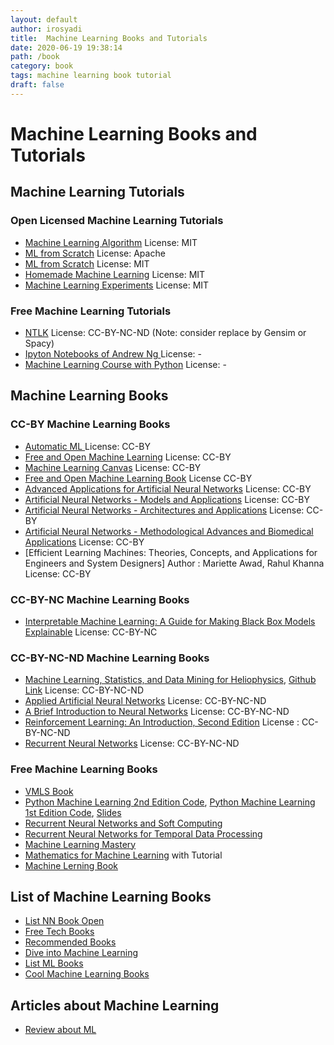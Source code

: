 ```yaml
---
layout: default
author: irosyadi
title:  Machine Learning Books and Tutorials
date: 2020-06-19 19:38:14
path: /book
category: book
tags: machine learning book tutorial
draft: false
---
```


# Machine Learning Books and Tutorials

## Machine Learning Tutorials

### Open Licensed Machine Learning Tutorials
- [Machine Learning Algorithm](https://github.com/rushter/MLAlgorithms) License: MIT
- [ML from Scratch](https://github.com/jarfa/ML_from_scratch/) License: Apache
- [ML from Scratch](https://github.com/eriklindernoren/ML-From-Scratch) License: MIT
- [Homemade Machine Learning](https://github.com/trekhleb/homemade-machine-learning) License: MIT
- [Machine Learning Experiments](https://github.com/trekhleb/machine-learning-experiments) License: MIT

### Free Machine Learning Tutorials
- [NTLK](http://www.nltk.org/book/) License: CC-BY-NC-ND (Note: consider replace by Gensim or Spacy)
- [Ipyton Notebooks of Andrew Ng ](https://github.com/jdwittenauer/ipython-notebooks) License: -
- [Machine Learning Course with Python](https://github.com/machinelearningmindset/machine-learning-course) License: -

## Machine Learning Books

### CC-BY Machine Learning Books
- [Automatic ML ](https://www.automl.org/book/) License: CC-BY
- [Free and Open Machine Learning](https://freeandopenmachinelearning.readthedocs.io/en/latest/) License: CC-BY
- [Machine Learning Canvas](https://www.louisdorard.com/machine-learning-canvas) License: CC-BY
- [Free and Open Machine Learning Book](https://freeandopenmachinelearning.readthedocs.io/en/latest/#) License CC-BY
- [Advanced Applications for Artificial Neural Networks](https://www.intechopen.com/books/advanced-applications-for-artificial-neural-networks) License: CC-BY
- [Artificial Neural Networks - Models and Applications](https://www.intechopen.com/books/artificial-neural-networks-models-and-applications) License: CC-BY
- [Artificial Neural Networks - Architectures and Applications](https://www.intechopen.com/books/artificial-neural-networks-models-and-applications) License: CC-BY
- [Artificial Neural Networks - Methodological Advances and Biomedical Applications](https://www.intechopen.com/books/artificial-neural-networks-methodological-advances-and-biomedical-applications) License: CC-BY
- [Efficient Learning Machines: Theories, Concepts, and Applications for Engineers and System Designers] Author : Mariette Awad, Rahul Khanna License: CC-BY

### CC-BY-NC Machine Learning Books
- [Interpretable Machine Learning: A Guide for Making Black Box Models Explainable](https://christophm.github.io/interpretable-ml-book/) License: CC-BY-NC

### CC-BY-NC-ND Machine Learning Books
- [Machine Learning, Statistics, and Data Mining for Heliophysics](http://helioml.org/title), [Github Link](https://github.com/HelioML/HelioML) License: CC-BY-NC-ND 
- [Applied Artificial Neural Networks](https://www.mdpi.com/books/pdfview/book/236) License: CC-BY-NC-ND
- [A Brief Introduction to Neural Networks](http://www.dkriesel.com/en/science/neural_networks) License: CC-BY-NC-ND 
- [Reinforcement Learning: An Introduction, Second Edition](http://incompleteideas.net/sutton/book/the-book.html) License : CC-BY-NC-ND 
- [Recurrent Neural Networks](https://www.intechopen.com/books/recurrent_neural_networks) License: CC-BY-NC-ND

### Free Machine Learning Books
- [VMLS Book](http://vmls-book.stanford.edu/)
- [Python Machine Learning 2nd Edition Code](https://github.com/rasbt/python-machine-learning-book-2nd-edition), [Python Machine Learning 1st Edition Code](https://github.com/rasbt/python-machine-learning-book), [Slides](https://github.com/dmitriydligach/PyMLSlides)
- [Recurrent Neural Networks and Soft Computing](https://www.intechopen.com/books/recurrent-neural-networks-and-soft-computing)
- [Recurrent Neural Networks for Temporal Data Processing](https://www.intechopen.com/books/recurrent-neural-networks-for-temporal-data-processing)
- [Machine Learning Mastery](https://machinelearningmastery.com/)
- [Mathematics for Machine Learning](https://mml-book.github.io/) with Tutorial
- [Machine Lerning Book](https://www.cs.ubc.ca/~murphyk/MLbook/)

## List of Machine Learning Books
- [List NN Book Open](https://www.freetechbooks.com/neural-networks-f58.html)
- [Free Tech Books](https://www.freetechbooks.com/licenses?page=1)
- [Recommended Books](https://mentorcruise.com/books/ml/)
- [Dive into Machine Learning](https://github.com/hangtwenty/dive-into-machine-learning)
- [List ML Books](https://www.readthistwice.com/lists/best-machine-learning-books?s=rlearnmachinelearning)
- [Cool Machine Learning Books](http://matpalm.com/blog/cool_machine_learning_books/)

## Articles about Machine Learning
- [Review about ML](https://link.springer.com/article/10.1007/s10462-018-09679-z)